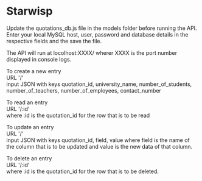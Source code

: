 # Starwisp
 Update the quotations_db.js file in the models folder before running the API. Enter your local MySQL host, user, password and database details in the respective fields and the save the file.

The API will run at locolhost:XXXX/
wherer XXXX is the port number displayed in console logs.

To create a new entry<br>
URL '/'<br>
input JSON with keys quotation_id, university_name, number_of_students, number_of_teachers, number_of_employees, contact_number

To read an entry<br>
URL '/:id'<br>
where :id is the quotation_id for the row that is to be read

To update an entry<br>
URL '/'<br>
input JSON with keys quotation_id, field, value
where field is the name of the column that is to be updated and value is the new data of that column.

To delete an entry<br>
URL '/:id'<br>
where :id is the quotation_id for the row that is to be deleted.
